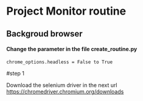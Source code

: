 # Project Monitor routine

## Backgroud browser

#### Change the parameter in the file create_routine.py 

```chrome_options.headless = False to True```


#step 1

Download the selenium driver in the next url https://chromedriver.chromium.org/downloads